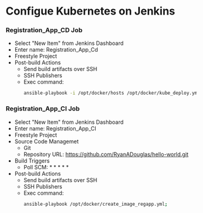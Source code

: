 # Configue Kubernetes on Jenkins

### Registration_App_CD Job
- Select "New Item" from Jenkins Dashboard
- Enter name: Registration_App_Cd
- Freestyle Project
- Post-build Actions
  - Send build artifacts over SSH
  - SSH Publishers
  - Exec command:
    ```sh
    ansible-playbook -i /opt/docker/hosts /opt/docker/kube_deploy.yml;
    ```
### Registration_App_CI Job
- Select "New Item" from Jenkins Dashboard
- Enter name: Registration_App_CI
- Freestyle Project
- Source Code Managemet
  - Git
  - Repository URL: https://github.com/RyanADouglas/hello-world.git
- Build Triggers
  - Poll SCM: * * * * * 
- Post-build Actions
  - Send build artifacts over SSH
  - SSH Publishers
  - Exec command:
    ```sh
    ansible-playbook /opt/docker/create_image_regapp.yml;
    ```
